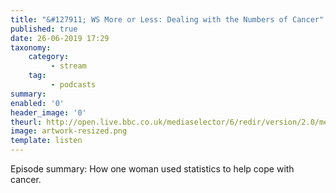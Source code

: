 ```yaml
---
title: "&#127911; WS More or Less: Dealing with the Numbers of Cancer"
published: true
date: 26-06-2019 17:29
taxonomy:
    category:
         - stream
    tag:
         - podcasts
summary:
enabled: '0'
header_image: '0'
theurl: http://open.live.bbc.co.uk/mediaselector/6/redir/version/2.0/mediaset/audio-nondrm-download/proto/http/vpid/p07d504g.mp3
image: artwork-resized.png
template: listen
---
```

 
Episode summary: How one woman used statistics to help cope with cancer.
